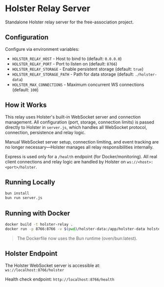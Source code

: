 # Holster Relay Server

Standalone Holster relay server for the free-association project.

## Configuration

Configure via environment variables:

- `HOLSTER_RELAY_HOST` - Host to bind to (default: `0.0.0.0`)
- `HOLSTER_RELAY_PORT` - Port to listen on (default: `8766`)
- `HOLSTER_RELAY_STORAGE` - Enable persistent storage (default: `true`)
- `HOLSTER_RELAY_STORAGE_PATH` - Path for data storage (default: `./holster-data`)
- `HOLSTER_MAX_CONNECTIONS` - Maximum concurrent WS connections (default: `100`)

## How it Works

This relay uses Holster's built-in WebSocket server and connection management. All configuration (port, storage, connection limits) is passed directly to Holster in `server.js`, which handles all WebSocket protocol, connection, persistence and relay logic.

Manual WebSocket server setup, connection limiting, and event tracking are no longer necessary—Holster manages all relay responsibilities internally.

Express is used only for a `/health` endpoint (for Docker/monitoring). All real client connections and relay logic are handled by Holster on `ws://<host>:<port>/holster`.

## Running Locally

```bash
bun install
bun run server.js
```

## Running with Docker

```bash
docker build -t holster-relay .
docker run -p 8766:8766 -v $(pwd)/holster-data:/app/holster-data holster-relay
```

> The Dockerfile now uses the Bun runtime (oven/bun:latest).

## Holster Endpoint

The Holster WebSocket server is accessible at: `ws://localhost:8766/holster`

Health check endpoint: `http://localhost:8766/health`
